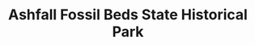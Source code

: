 ---
layout: repo
title: "Ashfall Fossil Beds State Historical Park"
id: 11816
permalink: repos/11816/
---